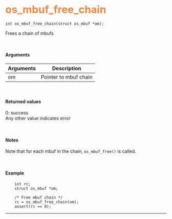 ## <font color="#F2853F" style="font-size:24pt"> os_mbuf_free_chain</font>

```no-highlight
int os_mbuf_free_chain(struct os_mbuf *om);
```

Frees a chain of mbufs

<br>

#### Arguments

| Arguments | Description |
|-----------|-------------|
| om | Pointer to mbuf chain |

<br>

#### Returned values

0: success  
Any other value indicates error

<br>

#### Notes
Note that for each mbuf in the chain, `os_mbuf_free()` is called.

<br>

#### Example

```no-highlight
    int rc;
	struct os_mbuf *om;

    /* Free mbuf chain */
    rc = os_mbuf_free_chain(om);
    assert(rc == 0);
```

---------------------
